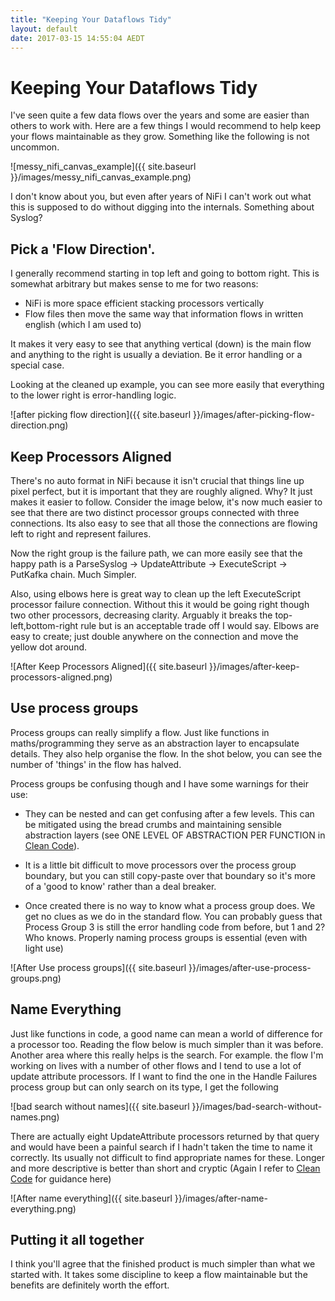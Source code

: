 ```yaml
---
title: "Keeping Your Dataflows Tidy"
layout: default
date: 2017-03-15 14:55:04 AEDT
---
```


# Keeping Your Dataflows Tidy
I've seen quite a few data flows over the years and some are easier than others to work with. Here are a few things
I would recommend to help keep your flows maintainable as they grow. Something like the following is 
not uncommon.

![messy_nifi_canvas_example]({{ site.baseurl }}/images/messy_nifi_canvas_example.png)

I don't know 
about you, but even after years of NiFi I can't work out what this is supposed 
to do without digging into the 
internals. Something about Syslog?

## Pick a 'Flow Direction'. 
I generally recommend starting in top left and going to bottom right. This is somewhat arbitrary but makes sense 
to me for two reasons:

 * NiFi is more space efficient stacking processors vertically
 * Flow files then move the same way that information flows in written english (which I am used to)
 
It makes it very easy to see
that anything vertical (down) is the main flow and anything to the right is usually a deviation. Be it error 
handling or a special case. 

Looking at the cleaned up example, you can see more easily that everything to the lower right is error-handling logic.
  
![after picking flow direction]({{ site.baseurl }}/images/after-picking-flow-direction.png)

## Keep Processors Aligned
There's no auto format in NiFi because it isn't crucial that 
things line up pixel perfect, but it is important that they are roughly aligned. Why? It just makes it 
easier to follow. Consider the image below, it's now much easier to see that there are two distinct processor
groups connected with three connections. Its also easy to see that  all those the connections 
are flowing left to right and
represent failures.

Now the right group is the failure path, we can more easily see that the happy path is a ParseSyslog -> 
UpdateAttribute -> ExecuteScript -> PutKafka chain. Much Simpler.

Also, using elbows here is great way to clean up the left ExecuteScript processor failure connection. 
Without this it would be going right though two other processors, decreasing clarity. Arguably it breaks the
top-left,bottom-right rule but is an acceptable trade off I would say. Elbows are easy to create; just double anywhere on the connection and
move the yellow dot around. 

![After Keep Processors Aligned]({{ site.baseurl }}/images/after-keep-processors-aligned.png)

## Use process groups
Process groups can really simplify a flow. Just like functions in maths/programming they serve as an abstraction
layer to encapsulate details. They also help organise the flow. In the shot below, you can see the number of 'things'
in the flow has halved.

Process groups be confusing though and I have some warnings for their use:

* They can be nested and can get confusing after a few levels. This can be mitigated using the bread crumbs 
and maintaining
sensible abstraction layers (see ONE LEVEL OF ABSTRACTION PER FUNCTION in
 [Clean Code](https://www.amazon.com/Clean-Code-Handbook-Software-Craftsmanship/dp/0132350882)).
 
* It is a little bit difficult to move processors over the process group boundary, but you can still
copy-paste over that boundary so it's more of a 'good to know' rather than a deal breaker.

* Once created there is no way to know what a process group does. We get no clues as we do in the standard
flow. You can probably guess that Process Group 3 is still the error handling code from before, but 1 and 2? Who
knows. Properly naming process groups is essential (even with light use)
 
![After Use process groups]({{ site.baseurl }}/images/after-use-process-groups.png)

## Name Everything
Just like functions in code, a good name can mean a world of difference for a processor too. Reading the flow below
is much simpler than it was before. Another area where this really helps is the search. For example.
the flow I'm working on lives with a number of other flows and I tend to use a lot of update attribute 
processors. If I want to find the one in the Handle Failures process group but can only search on its type, 
I get the following

 ![bad search without names]({{ site.baseurl }}/images/bad-search-without-names.png)
 
There are actually eight UpdateAttribute processors returned by that query and would have been a painful search
if I hadn't taken the time to name it correctly. Its usually not difficult to find appropriate names for these. Longer 
and more descriptive is better than short and cryptic (Again I refer to
 [Clean Code](https://www.amazon.com/Clean-Code-Handbook-Software-Craftsmanship/dp/0132350882) for guidance here)

![After name everything]({{ site.baseurl }}/images/after-name-everything.png)

## Putting it all together
I think you'll agree that the finished product is much simpler than what we started with. It takes some 
discipline to keep a flow maintainable but the benefits are definitely worth the effort.